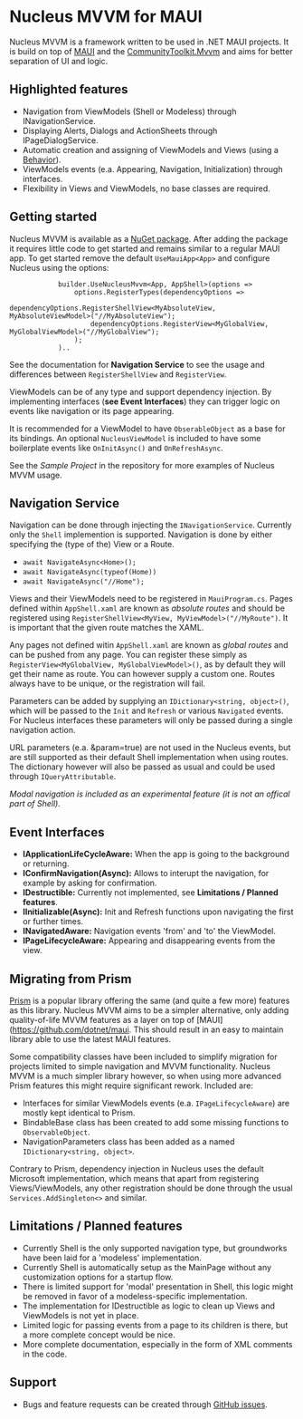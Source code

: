 # Nucleus MVVM for MAUI

Nucleus MVVM is a framework written to be used in .NET MAUI projects. It is build on top of [MAUI](https://github.com/dotnet/maui) and the [CommunityToolkit.Mvvm](https://learn.microsoft.com/nl-nl/dotnet/communitytoolkit/mvvm/) and aims for better separation of UI and logic.

## Highlighted features

- Navigation from ViewModels (Shell or Modeless) through INavigationService.
- Displaying Alerts, Dialogs and ActionSheets through IPageDialogService.
- Automatic creation and assigning of ViewModels and Views (using a [Behavior](https://learn.microsoft.com/en-us/dotnet/maui/fundamentals/behaviors)).
- ViewModels events (e.a. Appearing, Navigation, Initialization) through interfaces.
- Flexibility in Views and ViewModels, no base classes are required.

## Getting started

Nucleus MVVM is available as a [NuGet package](https://www.nuget.org/packages/Mvvm.Nucleus.Maui). After adding the package it requires little code to get started and remains similar to a regular MAUI app. To get started remove the default `UseMauiApp<App>` and configure Nucleus using the options:

                builder.UseNucleusMvvm<App, AppShell>(options =>
                    options.RegisterTypes(dependencyOptions => 
                        dependencyOptions.RegisterShellView<MyAbsoluteView, MyAbsoluteViewModel>("//MyAbsoluteView");
                        dependencyOptions.RegisterView<MyGlobalView, MyGlobalViewModel>("//MyGlobalView");
                    );
                )..

See the documentation for **Navigation Service** to see the usage and differences between `RegisterShellView` and `RegisterView`.

ViewModels can be of any type and support dependency injection. By implementing interfaces (**see Event Interfaces**) they can trigger logic on events like navigation or its page appearing.

It is recommended for a ViewModel to have `ObserableObject` as a base for its bindings. An optional `NucleusViewModel` is included to have some boilerplate events like `OnInitAsync()` and `OnRefreshAsync`.

See the *Sample Project* in the repository for more examples of Nucleus MVVM usage.

## Navigation Service

Navigation can be done through injecting the `INavigationService`. Currently only the `Shell` implemention is supported. Navigation is done by either specifying the (type of the) View or a Route.

- `await NavigateAsync<Home>();`
- `await NavigateAsync(typeof(Home))`
- `await NavigateAsync("//Home");`

Views and their ViewModels need to be registered in `MauiProgram.cs`. Pages defined within `AppShell.xaml` are known as *absolute routes* and should be registered using `RegisterShellView<MyView, MyViewModel>("//MyRoute")`. It is important that the given route matches the XAML. 

Any pages not defined witin `AppShell.xaml` are known as *global routes* and can be pushed from any page. You can register these simply as `RegisterView<MyGlobalView, MyGlobalViewModel>()`, as by default they will get their name as route. You can however supply a custom one. Routes always have to be unique, or the registration will fail.

Parameters can be added by supplying an `IDictionary<string, object>()`, which will be passed to the `Init` and `Refresh` or various `Navigated` events. For Nucleus interfaces these parameters will only be passed during a single navigation action.

URL parameters (e.a. &param=true) are not used in the Nucleus events, but are still supported as their default Shell implementation when using routes. The dictionary however will also be passed as usual and could be used through `IQueryAttributable`.

*Modal navigation is included as an experimental feature (it is not an offical part of Shell).*

## Event Interfaces

- **IApplicationLifeCycleAware:** When the app is going to the background or returning.
- **IConfirmNavigation(Async):** Allows to interupt the navigation, for example by asking for confirmation.
- **IDestructible:** Currently not implemented, see **Limitations / Planned features**.
- **IInitializable(Async):** Init and Refresh functions upon navigating the first or further times.
- **INavigatedAware:** Navigation events 'from' and 'to' the ViewModel.
- **IPageLifecycleAware:** Appearing and disappearing events from the view.

## Migrating from Prism

[Prism](https://prismlibrary.com/docs/maui/index.html) is a popular library offering the same (and quite a few more) features as this library. Nucleus MVVM aims to be a simpler alternative, only adding quality-of-life MVVM features as a layer on top of [MAUI](https://github.com/dotnet/maui. This should result in an easy to maintain library able to use the latest MAUI features.

Some compatibility classes have been included to simplify migration for projects limited to simple navigation and MVVM functionality. Nucleus MVVM is a much simpler library however, so when using more advanced Prism features this might require significant rework. Included are:

- Interfaces for similar ViewModels events (e.a. `IPageLifecycleAware`) are mostly kept identical to Prism.
- BindableBase class has been created to add some missing functions to `ObservableObject`.
- NavigationParameters class has been added as a named `IDictionary<string, object>`.

Contrary to Prism, dependency injection in Nucleus uses the default Microsoft implementation, which means that apart from registering Views/ViewModels, any other registration should be done through the usual `Services.AddSingleton<>` and similar.

## Limitations / Planned features

- Currently Shell is the only supported navigation type, but groundworks have been laid for a 'modeless' implementation.
- Currently Shell is automatically setup as the MainPage without any customization options for a startup flow.
- There is limited support for 'modal' presentation in Shell, this logic might be removed in favor of a modeless-specific implementation.
- The implementation for IDestructible as logic to clean up Views and ViewModels is not yet in place.
- Limited logic for passing events from a page to its children is there, but a more complete concept would be nice.
- More complete documentation, especially in the form of XML comments in the code.

## Support

- Bugs and feature requests can be created through [GitHub issues](https://github.com/EGoverde/Mvvm.Nucleus.Maui/issues/new).
